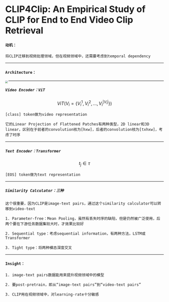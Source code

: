 # CLIP4Clip: An Empirical Study of CLIP for End to End Video Clip Retrieval

#### `动机：`

​	`将CLIP迁移到视频处理领域，但在视频领域中，还需要考虑到temporal dependency`

---

#### `Architecture：`

<img src="C:\Users\haola\Desktop\CLIP4Clip\Architecture.jpg" style="zoom:50%;" align="left"/>

---

##### 	`Video Encoder：ViT`

$$
ViT(V_i=\{V_i^1,V_i^2,...,V_i^{|V_i|}\})
$$

`[class] token做为video representation`

`它的Linear Projection of Flattened Patches有两种类型，2D linear和3D linear，区别在于前者的convolution核为[hxw]，后者的convolution核为[txhxw]，考虑了时序`

---

##### 	`Text Encoder：Transformer`

$$
t_j\in \tau
$$

`[EOS] token做为text representation`

---

##### 	`Similarity Calculator：三种`

​	`这个很重要，因为CLIP是image-text pairs，通过这个similarity calculator可以转移到video-text`

`1. Parameter-free：Mean Pooling，虽然有丢失时序的缺陷，但是仍然被广泛使用，后两个要在下游任务数据集较大时，才效果比较好`

`2. Sequential type：考虑sequential information，有两种方法，LSTM或Transformer`

`3. Tight type：将两种模态深度交叉`

---

#### `Insight：`

`1. image-text pairs数据能用来提升视频领域中的模型`

`2. 要post-pretrain，即从“image-text pairs”到“video-text pairs”`

`3. CLIP用在视频领域中，对learning-rate十分敏感`

